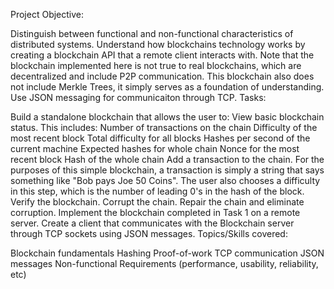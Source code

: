 Project Objective:

Distinguish between functional and non-functional characteristics of distributed systems.
Understand how blockchains technology works by creating a blockchain API that a remote client interacts with.
Note that the blockchain implemented here is not true to real blockchains, which are decentralized and include P2P communication. This blockchain also does not include Merkle Trees, it simply serves as a foundation of understanding.
Use JSON messaging for communicaiton through TCP.
Tasks:

Build a standalone blockchain that allows the user to:
View basic blockchain status. This includes:
Number of transactions on the chain
Difficulty of the most recent block
Total difficulty for all blocks
Hashes per second of the current machine
Expected hashes for whole chain
Nonce for the most recent block
Hash of the whole chain
Add a transaction to the chain. For the purposes of this simple blockchain, a transaction is simply a string that says something like "Bob pays Joe 50 Coins". The user also chooses a difficulty in this step, which is the number of leading 0's in the hash of the block.
Verify the blockchain.
Corrupt the chain.
Repair the chain and eliminate corruption.
Implement the blockchain completed in Task 1 on a remote server.
Create a client that communicates with the Blockchain server through TCP sockets using JSON messages.
Topics/Skills covered:

Blockchain fundamentals
Hashing
Proof-of-work
TCP communication
JSON messages
Non-functional Requirements (performance, usability, reliability, etc)
